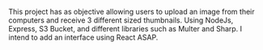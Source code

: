 This project has as objective allowing users to upload an image from their computers and receive 3 different sized thumbnails. Using NodeJs, Express, S3 Bucket, and different libraries such as Multer and Sharp. I intend to add an interface using React ASAP.
